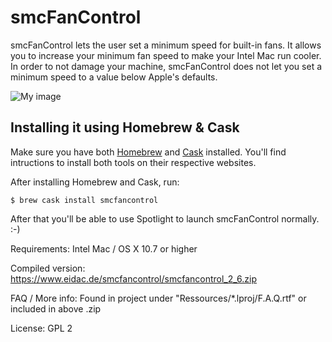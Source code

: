 # smcFanControl

smcFanControl lets the user set a minimum speed for built-in fans. It allows you to increase your minimum fan speed to make your Intel Mac run cooler. In order to not damage your machine, smcFanControl does not let you set a minimum speed to a value below Apple's defaults.

![My image](https://www.dropbox.com/s/4nccq5pf4t1q2hs/smc_screenshot.png?dl=0)


## Installing it using Homebrew & Cask

Make sure you have both [Homebrew](http://brew.sh/) and [Cask](https://caskroom.github.io/) installed. You'll find intructions to install both tools on their respective websites.

After installing Homebrew and Cask, run:

```
$ brew cask install smcfancontrol
```

After that you'll be able to use Spotlight to launch smcFanControl normally. :-)


Requirements: Intel Mac / OS X 10.7 or higher 


Compiled version: https://www.eidac.de/smcfancontrol/smcfancontrol_2_6.zip

FAQ / More info: Found in project under "Ressources/*.lproj/F.A.Q.rtf" or included in above .zip

License: GPL 2
